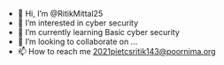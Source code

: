 - 👋 Hi, I’m @RitikMittal25
- 👀 I’m interested in cyber security 
- 🌱 I’m currently learning Basic cyber security 
- 💞️ I’m looking to collaborate on ...
- 📫 How to reach me 2021pietcsritik143@poornima.org

<!---
RitikMittal25/RitikMittal25 is a ✨ special ✨ repository because its `README.md` (this file) appears on your GitHub profile.
You can click the Preview link to take a look at your changes.
--->
